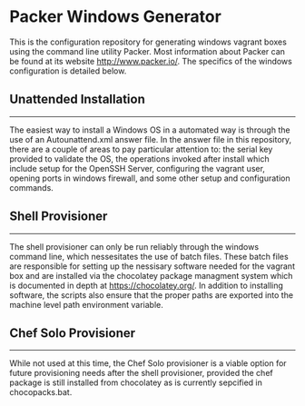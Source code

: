 # Packer Windows Generator #
This is the configuration repository for generating windows vagrant boxes using
the command line utility Packer. Most information about Packer can be found at
its website http://www.packer.io/. The specifics of the windows configuration
is detailed below.

## Unattended Installation ##
----
The easiest way to install a Windows OS in a automated way is through the use
of an Autounattend.xml answer file. In the answer file in this repository,
there are a couple of areas to pay particular attention to: the serial key
provided to validate the OS, the operations invoked after install which include
setup for the OpenSSH Server, configuring the vagrant user, opening ports in
windows firewall, and some other setup and configuration commands.

## Shell Provisioner ##
----
The shell provisioner can only be run reliably through the windows command
line, which nessesitates the use of batch files. These batch files are
responsible for setting up the nessisary software needed for the vagrant
box and are installed via the chocolatey package managment system which
is documented in depth at https://chocolatey.org/. In addition to installing
software, the scripts also ensure that the proper paths are exported into the
machine level path environment variable.

## Chef Solo Provisioner ##
----
While not used at this time, the Chef Solo provisioner is a viable option for
future provisioning needs after the shell provisioner, provided the chef
package is still installed from chocolatey as is currently sepcified in
chocopacks.bat.